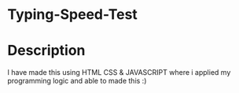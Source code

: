 # Typing-Speed-Test

# Description
I have made this using HTML CSS & JAVASCRIPT where i applied my programming logic and able to made this :)
